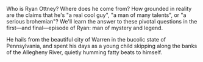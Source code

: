 Who is Ryan Ottney? Where does he come from? How grounded in reality are the claims that he's "a real cool guy", "a man of many talents", or "a serious brohemian"? We'll learn the answer to these pivotal questions in the first—and final—episode of Ryan: man of mystery and legend.

He hails from the beautiful city of Warren in the bucolic state of Pennsylvania, and spent his days as a young child skipping along the banks of the Allegheny River, quietly humming fatty beats to himself.
